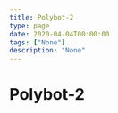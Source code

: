 ```yaml
---
title: Polybot-2
type: page
date: 2020-04-04T00:00:00
tags: ["None"]
description: "None"
---
```


# Polybot-2
